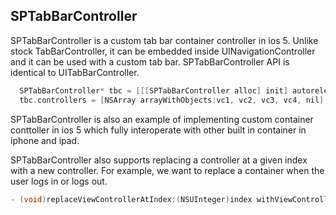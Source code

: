 ## SPTabBarController

SPTabBarController is a custom tab bar container controller in ios 5. Unlike stock TabBarController, it can be embedded inside UINavigationController and it can be used with a custom tab bar. SPTabBarController API is identical to UITabBarController.

``` objective-c
  SPTabBarController* tbc = [[[SPTabBarController alloc] init] autorelease];
  tbc.controllers = [NSArray arrayWithObjects:vc1, vc2, vc3, vc4, nil];
```

SPTabBarController is also an example of implementing custom container conttoller in ios 5 which fully interoperate with other built in container in iphone and ipad.

SPTabBarController also supports replacing a controller at a given index with a new controller. For example, we want to replace a container when the user logs in or logs out.

``` objective-c
- (void)replaceViewControllerAtIndex:(NSUInteger)index withViewController:(UIViewController*)newvc;
```
